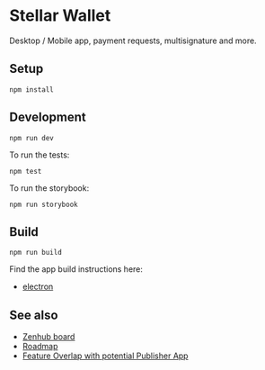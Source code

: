 # Stellar Wallet

Desktop / Mobile app, payment requests, multisignature and more.

## Setup

```
npm install
```

## Development

```
npm run dev
```

To run the tests:

```
npm test
```

To run the storybook:

```
npm run storybook
```

## Build

```
npm run build
```

Find the app build instructions here:

- [electron](./electron)

## See also

- [Zenhub board](https://app.zenhub.com/workspace/o/satoshipay/wallet/boards?repos=137336510)
- [Roadmap](https://docs.google.com/spreadsheets/d/1XSER-1Mn4qz5DEAS1bo8pA9A-PbBEh-4k4Ed5KjWot8/edit?usp=sharing)
- [Feature Overlap with potential Publisher App](https://docs.google.com/document/d/16WIGcMW7BQxKVIbdAql20gQvPVxeubHd9UOowUixNXc/edit?usp=sharing)
